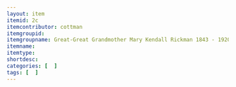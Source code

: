 ```yaml
---
layout: item
itemid: 2c
itemcontributor: cottman
itemgroupid: 
itemgroupname: Great-Great Grandmother Mary Kendall Rickman 1843 - 1920 Carthagena, Ohio
itemname: 
itemtype: 
shortdesc: 
categories: [  ]
tags: [  ]
---
```







